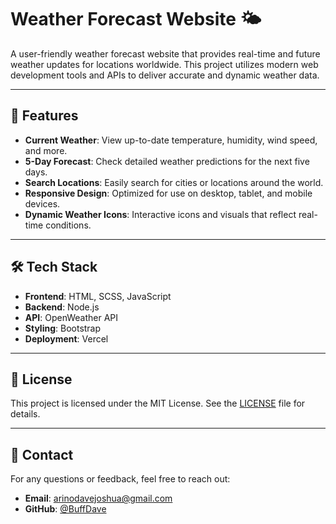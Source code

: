 # Weather Forecast Website 🌤️

A user-friendly weather forecast website that provides real-time and future weather updates for locations worldwide. This project utilizes modern web development tools and APIs to deliver accurate and dynamic weather data.

---

## 🌟 Features

- **Current Weather**: View up-to-date temperature, humidity, wind speed, and more.
- **5-Day Forecast**: Check detailed weather predictions for the next five days.
- **Search Locations**: Easily search for cities or locations around the world.
- **Responsive Design**: Optimized for use on desktop, tablet, and mobile devices.
- **Dynamic Weather Icons**: Interactive icons and visuals that reflect real-time conditions.

---

## 🛠️ Tech Stack

- **Frontend**: HTML, SCSS, JavaScript
- **Backend**: Node.js
- **API**: OpenWeather API
- **Styling**: Bootstrap 
- **Deployment**: Vercel

---

## 📝 License

This project is licensed under the MIT License. See the [LICENSE](LICENSE) file for details.

---

## 📧 Contact

For any questions or feedback, feel free to reach out:

- **Email**: arinodavejoshua@gmail.com  
- **GitHub**: [@BuffDave](https://github.com/BuffDave)
